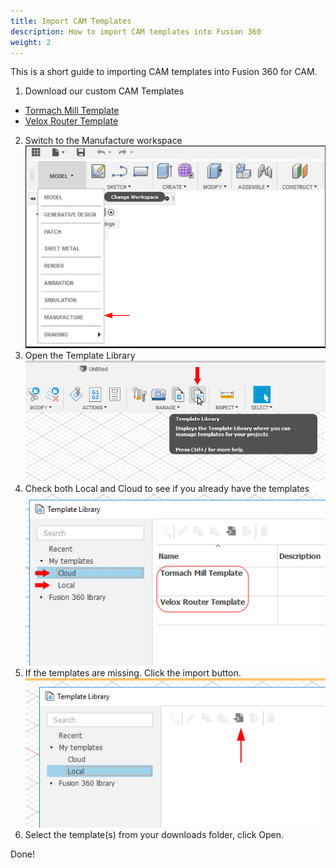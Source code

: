 ```yaml
---
title: Import CAM Templates
description: How to import CAM templates into Fusion 360
weight: 2
---
```


This is a short guide to importing CAM templates into Fusion 360 for CAM.

1. Download our custom CAM Templates
 - [Tormach Mill Template](Tormach-Mill-Template.f3dhsm-template)
 - [Velox Router Template](Velox-Router-Template.f3dhsm-template)
2. Switch to the Manufacture workspace
![](../fusion-manufacture.png)
3. Open the Template Library
![](fusion-cam-template.png)
4. Check both Local and Cloud to see if you already have the templates
![](fusion-cam-template-cloud.png)
5. If the templates are missing. Click the import button.
![](fusion-cam-template-import.png)
6. Select the template(s) from your downloads folder, click Open.

Done!
